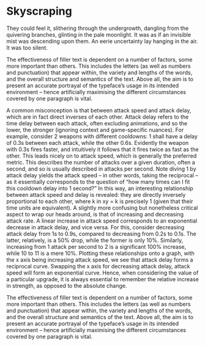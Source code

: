 # Skyscraping
<!-- #SQUARK live!
| dest = (docs)/(home)
| capt = The quick brown fox jumps over the lazy dog
| date = 2025 May 5
-->

They could feel it, slithering through the undergrowth, dangling from the quivering branches, glinting in the pale moonlight. It was as if an invisible mist was descending upon them. An eerie uncertainty lay hanging in the air. It was too silent.

The effectiveness of filler text is dependent on a number of factors, some more important than others. This includes the letters (as well as numbers and punctuation) that appear within, the variety and lengths of the words, and the overall structure and semantics of the text. Above all, the aim is to present an accurate portrayal of the typeface’s usage in its intended environment – hence artificially maximising the different circumstances covered by one paragraph is vital.

A common misconception is that between attack speed and attack delay, which are in fact direct inverses of each other. Attack delay refers to the time delay between each attack, often excluding animations, and so the lower, the stronger (ignoring context and game-specific nuances). For example, consider 2 weapons with different cooldowns: 1 shall have a delay of 0.3s between each attack, while the other 0.6s. Evidently the weapon with 0.3s fires faster, and intuitively it follows that it fires twice as fast as the other. This leads nicely on to attack speed, which is generally the preferred metric. This describes the number of attacks over a given duration, often a second, and so is usually described in attacks per second. Note diving 1 by attack delay yields the attack speed – in other words, taking the reciprocal – as it essentially corresponds to the question of “how many times can I fit this cooldown delay into 1 second?” In this way, an interesting relationship between attack speed and delay is revealed: they are directly inversely proportional to each other, where k in xy = k is precisely 1 (given that their time units are equivalent). A slightly more confusing but nonetheless critical aspect to wrap our heads around, is that of increasing and decreasing attack rate. A linear increase in attack speed corresponds to an exponential decrease in attack delay, and vice versa. For this, consider decreasing attack delay from 1s to 0.9s, compared to decreasing from 0.2s to 0.1s. The latter, relatively, is a 50% drop, while the former is only 10%. Similarly, increasing from 1 attack per second to 2 is a significant 100% increase, while 10 to 11 is a mere 10%. Plotting these relationships onto a graph, with the x axis being increasing attack speed, we see that attack delay forms a reciprocal curve. Swapping the x axis for decreasing attack delay, attack speed will form an exponential curve. Hence, when considering the value of a particular upgrade, it is always essential to remember the relative increase in strength, as opposed to the absolute change.

The effectiveness of filler text is dependent on a number of factors, some more important than others. This includes the letters (as well as numbers and punctuation) that appear within, the variety and lengths of the words, and the overall structure and semantics of the text. Above all, the aim is to present an accurate portrayal of the typeface’s usage in its intended environment – hence artificially maximising the different circumstances covered by one paragraph is vital.
